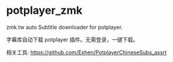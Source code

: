 # potplayer_zmk
zmk.tw auto Subtitle downloader for potplayer.

字幕库自动下载 potplayer 插件。无需登录，一键下载。

相关工具: https://github.com/Exhen/PotplayerChineseSubs_assrt
